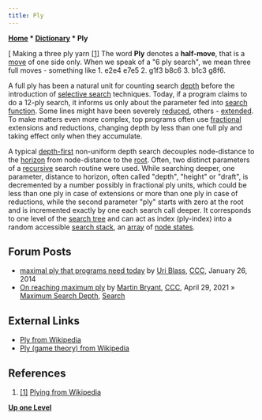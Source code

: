 ```yaml
---
title: Ply
---
```

**[Home](Home "Home") \* [Dictionary](Dictionary "Dictionary") \* Ply**



[ Making a three ply yarn <a id="cite-note-1" href="#cite-ref-1">[1]</a>
The word **Ply** denotes a **half-move**, that is a [move](Moves "Moves") of one side only. When we speak of a "6 ply search", we mean three full moves - something like 1. e2e4 e7e5 2. g1f3 b8c6 3. b1c3 g8f6.


A full ply has been a natural unit for counting search [depth](Depth "Depth") before the introduction of [selective search](Selectivity "Selectivity") techniques. Today, if a program claims to do a 12-ply search, it informs us only about the parameter fed into [search function](Search "Search"). Some lines might have been severely [reduced](Reductions "Reductions"), others - [extended](Extensions "Extensions"). To make matters even more complex, top programs often use [fractional](Depth#FractionalPlies "Depth") extensions and reductions, changing depth by less than one full ply and taking effect only when they accumulate.


A typical [depth-first](Depth-First "Depth-First") non-uniform depth search decouples node-distance to the [horizon](Horizon_Node "Horizon Node") from node-distance to the [root](Root "Root"). Often, two distinct parameters of a [recursive](Recursion "Recursion") search routine were used. While searching deeper, one parameter, distance to horizon, often called "depth", "height" or "draft", is decremented by a number possibly in fractional ply units, which could be less than one ply in case of extensions or more than one ply in case of reductions, while the second parameter "ply" starts with zero at the root and is incremented exactly by one each search call deeper. It corresponds to one level of the [search tree](Search_Tree "Search Tree") and can act as index (ply-index) into a random accessible [search stack](Stack "Stack"), an [array](Array "Array") of [node states](Node "Node"). 



## Forum Posts


* [maximal ply that programs need today](http://www.talkchess.com/forum/viewtopic.php?t=51054) by [Uri Blass](Uri_Blass "Uri Blass"), [CCC](CCC "CCC"), January 26, 2014
* [On reaching maximum ply](http://www.talkchess.com/forum3/viewtopic.php?f=7&t=77202) by [Martin Bryant](Martin_Bryant "Martin Bryant"), [CCC](CCC "CCC"), April 29, 2021 » [Maximum Search Depth](Depth#MaxPly "Depth"), [Search](Search "Search")


## External Links


* [Ply from Wikipedia](https://en.wikipedia.org/wiki/Ply)
* [Ply (game theory) from Wikipedia](https://en.wikipedia.org/wiki/Ply_%28game_theory%29)


## References


1. <a id="cite-ref-1" href="#cite-note-1">[1]</a> [Plying from Wikipedia](https://en.wikipedia.org/wiki/Plying)

**[Up one Level](Dictionary "Dictionary")**







 
